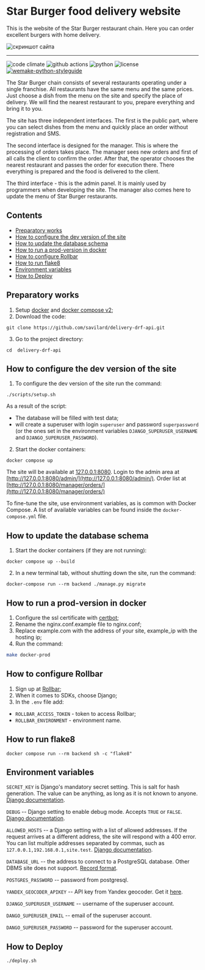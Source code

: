 # Star Burger food delivery website

This is the website of the Star Burger restaurant chain. Here you can order excellent burgers with home delivery.

![скриншот сайта](https://dvmn.org/filer/canonical/1594651635/686/)

---

![code climate](https://img.shields.io/codeclimate/maintainability/savilard/delivery-drf-api?style=for-the-badge)
![github actions](https://img.shields.io/github/actions/workflow/status/savilard/delivery-drf-api/main.yml?branch=main?style=for-the-badge)
![python](https://img.shields.io/badge/python-3.9-brightgreen?style=for-the-badge)
![license](https://img.shields.io/github/license/savilard/delivery-drf-api?style=for-the-badge)
[![wemake-python-styleguide](https://img.shields.io/badge/style-wemake-000000.svg?style=for-the-badge)](https://github.com/wemake-services/wemake-python-styleguide)


The Star Burger chain consists of several restaurants operating under a single franchise. All restaurants have the same menu and the same prices. Just choose a dish from the menu on the site and specify the place of delivery. We will find the nearest restaurant to you, prepare everything and bring it to you.

The site has three independent interfaces. The first is the public part, where you can select dishes from the menu and quickly place an order without registration and SMS.

The second interface is designed for the manager. This is where the processing of orders takes place. The manager sees new orders and first of all calls the client to confirm the order. After that, the operator chooses the nearest restaurant and passes the order for execution there. There everything is prepared and the food is delivered to the client.

The third interface - this is the admin panel. It is mainly used by programmers when developing the site. The manager also comes here to update the menu of Star Burger restaurants.

## Contents

<!-- TOC -->
  * [Preparatory works](#preparatory-works)
  * [How to configure the dev version of the site](#how-to-configure-the-dev-version-of-the-site)
  * [How to update the database schema](#how-to-update-the-database-schema)
  * [How to run a prod-version in docker](#how-to-run-a-prod-version-in-docker)
  * [How to configure Rollbar](#how-to-configure-rollbar)
  * [How to run flake8](#how-to-run-flake8)
  * [Environment variables](#environment-variables)
  * [How to Deploy](#how-to-deploy)
<!-- TOC -->


## Preparatory works
1. Setup [docker](https://docs.docker.com/get-docker/) and [docker compose v2](https://docs.docker.com/compose/cli-command/#installing-compose-v2);
2. Download the code:
```shell
git clone https://github.com/savilard/delivery-drf-api.git
```
3. Go to the project directory:
```shell
cd  delivery-drf-api
```

## How to configure the dev version of the site
1. To configure the dev version of the site run the command:
```shell
./scripts/setup.sh
```
As a result of the script:
- The database will be filled with test data;
- will create a superuser with login `superuser` and password `superpassword` (or the ones set in the environment variables `DJANGO_SUPERUSER_USERNAME` and `DJANGO_SUPERUSER_PASSWORD`).
2. Start the docker containers:
```shell
docker compose up
```

The site will be available at [127.0.0.1:8080](http://127.0.0.1:8080). Login to the admin area at [http://127.0.0.1:8080/admin/](http://127.0.0.1:8080/admin/). Order list at [http://127.0.0.1:8080/manager/orders/](http://127.0.0.1:8080/manager/orders/)

To fine-tune the site, use environment variables, as is common with Docker Compose. A list of available variables can be found inside the `docker-compose.yml` file.


## How to update the database schema
1. Start the docker containers (if they are not running):
```shell
docker compose up --build
```
2. In a new terminal tab, without shutting down the site, run the command:
```shell
docker-compose run --rm backend ./manage.py migrate
```

## How to run a prod-version in docker
1. Configure the ssl certificate with [certbot](https://certbot.eff.org/);
2. Rename the nginx.conf.example file to nginx.conf;
3. Replace example.com with the address of your site, example_ip with the hosting ip;
4. Run the command:
```bash
make docker-prod
```


## How to configure Rollbar

1. Sign up at [Rollbar](https://rollbar.com/);
2. When it comes to SDKs, choose Django;
3. In the `.env` file add:
- `ROLLBAR_ACCESS_TOKEN` - token to access Rollbar;
- `ROLLBAR_ENVIRONMENT` - environment name.


## How to run flake8
```shell
docker compose run --rm backend sh -c "flake8"
```


## Environment variables
`SECRET_KEY` is Django's mandatory secret setting. This is salt for hash generation. The value can be anything, as long as it is not known to anyone. [Django documentation](https://docs.djangoproject.com/en/3.2/ref/settings/#secret-key).

`DEBUG` -- Django setting to enable debug mode. Accepts `TRUE` or `FALSE`. [Django documentation](https://docs.djangoproject.com/en/3.2/ref/settings/#std:setting-DEBUG).

`ALLOWED_HOSTS` -- a Django setting with a list of allowed addresses. If the request arrives at a different address, the site will respond with a 400 error. You can list multiple addresses separated by commas, such as `127.0.0.1,192.168.0.1,site.test`. [Django documentation](https://docs.djangoproject.com/en/3.2/ref/settings/#allowed-hosts).

`DATABASE_URL` -- the address to connect to a PostgreSQL database. Other DBMS site does not support. [Record format](https://github.com/jacobian/dj-database-url#url-schema).

`POSTGRES_PASSWORD` -- password from postgresql.

`YANDEX_GEOCODER_APIKEY` -- API key from Yandex geocoder. Get it [here](https://developer.tech.yandex.ru/).

`DJANGO_SUPERUSER_USERNAME` -- username of the superuser account.

`DANGO_SUPERUSER_EMAIL` -- email of the superuser account.

`DANGO_SUPERUSER_PASSWORD` -- password for the superuser account.


## How to Deploy
```shell
./deploy.sh
```

